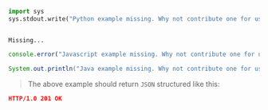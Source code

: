 ```python
import sys
sys.stdout.write("Python example missing. Why not contribute one for us?")
```

```shell

Missing...

```

```javascript
console.error("Javascript example missing. Why not contribute one for us?");
```


```java
System.out.println("Java example missing. Why not contribute one for us?");
```

> The above example should return `JSON` structured like this:

```json
HTTP/1.0 201 OK


```
